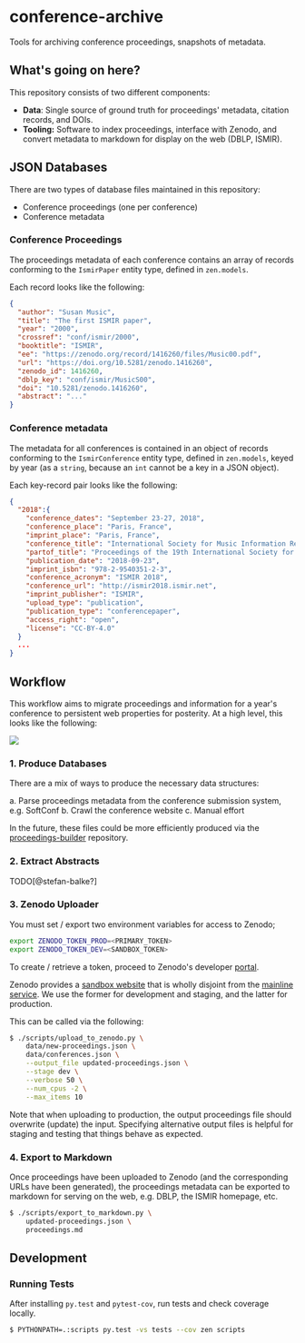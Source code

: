# conference-archive
Tools for archiving conference proceedings, snapshots of metadata.


## What's going on here?

This repository consists of two different components:

- **Data**: Single source of ground truth for proceedings' metadata, citation records, and DOIs.
- **Tooling:** Software to index proceedings, interface with Zenodo, and convert metadata to markdown for display on the web (DBLP, ISMIR).

## JSON Databases

There are two types of database files maintained in this repository:

* Conference proceedings (one per conference)
* Conference metadata

### Conference Proceedings

The proceedings metadata of each conference contains an array of records conforming to the `IsmirPaper` entity type, defined in `zen.models`.

Each record looks like the following:

```json
{
  "author": "Susan Music",
  "title": "The first ISMIR paper",
  "year": "2000",
  "crossref": "conf/ismir/2000",
  "booktitle": "ISMIR",
  "ee": "https://zenodo.org/record/1416260/files/Music00.pdf",
  "url": "https://doi.org/10.5281/zenodo.1416260",
  "zenodo_id": 1416260,
  "dblp_key": "conf/ismir/MusicS00",
  "doi": "10.5281/zenodo.1416260",
  "abstract": "..."
}
```

### Conference metadata

The metadata for all conferences is contained in an object of records conforming to the `IsmirConference` entity type, defined in `zen.models`, keyed by year (as a `string`, because an `int` cannot be a key in a JSON object).

Each key-record pair looks like the following:

```json
{
  "2018":{
    "conference_dates": "September 23-27, 2018",
    "conference_place": "Paris, France",
    "imprint_place": "Paris, France",
    "conference_title": "International Society for Music Information Retrieval Conference",
    "partof_title": "Proceedings of the 19th International Society for Music Information Retrieval Conference",
    "publication_date": "2018-09-23",
    "imprint_isbn": "978-2-9540351-2-3",
    "conference_acronym": "ISMIR 2018",
    "conference_url": "http://ismir2018.ismir.net",
    "imprint_publisher": "ISMIR",
    "upload_type": "publication",
    "publication_type": "conferencepaper",
    "access_right": "open",
    "license": "CC-BY-4.0"
  }
  ...
}
```

## Workflow

This workflow aims to migrate proceedings and information for a year's conference to persistent web properties for posterity. At a high level, this looks like the following:

![](https://github.com/ismir/conference-archive/blob/master/img/proceedings-archive-flow.png)


### 1. Produce Databases

There are a mix of ways to produce the necessary data structures:

a. Parse proceedings metadata from the conference submission system, e.g. SoftConf
b. Crawl the conference website
c. Manual effort

In the future, these files could be more efficiently produced via the [proceedings-builder](https://github.com/ismir/proceedings-builder) repository.


### 2. Extract Abstracts

TODO[@stefan-balke?]


### 3. Zenodo Uploader

You must set / export two environment variables for access to Zenodo;

```bash
export ZENODO_TOKEN_PROD=<PRIMARY_TOKEN>
export ZENODO_TOKEN_DEV=<SANDBOX_TOKEN>
```

To create / retrieve a token, proceed to Zenodo's developer [portal](https://zenodo.org/account/settings/applications/tokens/new/).

Zenodo provides a [sandbox website](https://sandbox.zenodo.org) that is wholly disjoint from the [mainline service](https://sandbox.zenodo.org). We use the former for development and staging, and the latter for production.

This can be called via the following:

```bash
$ ./scripts/upload_to_zenodo.py \
    data/new-proceedings.json \
    data/conferences.json \
    --output_file updated-proceedings.json \
    --stage dev \
    --verbose 50 \
    --num_cpus -2 \
    --max_items 10
```

Note that when uploading to production, the output proceedings file should overwrite (update) the input. Specifying alternative output files is helpful for staging and testing that things behave as expected.


### 4. Export to Markdown

Once proceedings have been uploaded to Zenodo (and the corresponding URLs have been generated), the proceedings metadata can be exported to markdown for serving on the web, e.g. DBLP, the ISMIR homepage, etc.

```bash
$ ./scripts/export_to_markdown.py \
    updated-proceedings.json \
    proceedings.md
```

## Development

### Running Tests

After installing `py.test` and `pytest-cov`, run tests and check coverage locally.

```bash
$ PYTHONPATH=.:scripts py.test -vs tests --cov zen scripts
```
